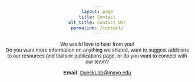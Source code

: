 ```yaml
---
layout: page
title: Contact
alt_title: Contact Us!
permalink: /contact/
---
```


We would love to hear from you!<br> 
Do you want more information on anything we shared, want to suggest additions to our resources and tools or publications page, or do you want to connect with our team?

 **Email**: [DueckLab@mayo.edu](mailto:DueckLab@mayo.edu)

<html>
<head>
    <title>Contact Us</title>
    <style>
        body {
            text-align: center;
            font-family: Arial, sans-serif;
        }

        h1 {
            font-size: 24px;
            margin-bottom: 20px;
        }

        form {
            max-width: 400px;
            margin: 0 auto;
            padding: 20px;
            border: 1px solid #ccc;
            border-radius: 10px;
            box-shadow: 0 0 10px rgba(0, 0, 0, 0.1);
        }

        label {
            display: block;
            font-weight: bold;
            margin-top: 10px;
        }

        input[type="text"],
        input[type="email"],
        textarea {
            width: 100%;
            padding: 10px;
            margin-top: 5px;
            margin-bottom: 15px;
            border: 1px solid #ccc;
            border-radius: 5px;
        }

        textarea {
            resize: vertical;
        }

        input[type="submit"] {
            background-color: #2596be;
            color: white;
            border: none;
            padding: 10px 20px;
            text-align: center;
            text-decoration: none;
            display: inline-block;
            font-size: 16px;
            margin: 10px 0;
            cursor: pointer;
            border-radius: 5px;
        }
    </style>
</head>



